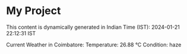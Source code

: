 # My Project

This content is dynamically generated in Indian Time (IST): 2024-01-21 22:12:31 IST


Current Weather in Coimbatore:
Temperature: 26.88 °C
Condition: haze
